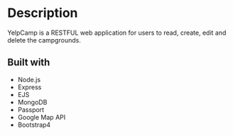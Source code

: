 # Description
YelpCamp is a RESTFUL web application for users to read, create, edit and delete the campgrounds.
## Built with
* Node.js
* Express
* EJS
* MongoDB
* Passport
* Google Map API
* Bootstrap4




